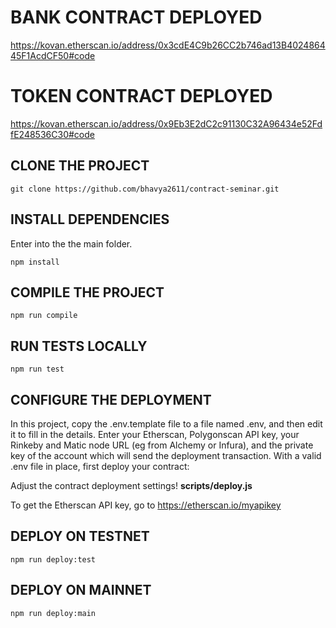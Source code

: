 # BANK CONTRACT DEPLOYED

<a href="https://kovan.etherscan.io/address/0x3cdE4C9b26CC2b746ad13B402486445F1AcdCF50#code">https://kovan.etherscan.io/address/0x3cdE4C9b26CC2b746ad13B402486445F1AcdCF50#code</a>

# TOKEN CONTRACT DEPLOYED

<a href="https://kovan.etherscan.io/address/0x9Eb3E2dC2c91130C32A96434e52FdfE248536C30#code">https://kovan.etherscan.io/address/0x9Eb3E2dC2c91130C32A96434e52FdfE248536C30#code</a>

## CLONE THE PROJECT

```shell
git clone https://github.com/bhavya2611/contract-seminar.git
```

## INSTALL DEPENDENCIES

Enter into the the main folder.

```shell
npm install
```

## COMPILE THE PROJECT

```shell
npm run compile
```

## RUN TESTS LOCALLY

```shell
npm run test
```

## CONFIGURE THE DEPLOYMENT

In this project, copy the .env.template file to a file named .env, and then edit it to fill in the details. Enter your Etherscan, Polygonscan API key, your Rinkeby and Matic node URL (eg from Alchemy or Infura), and the private key of the account which will send the deployment transaction. With a valid .env file in place, first deploy your contract:

Adjust the contract deployment settings!
<b>scripts/deploy.js</b>

To get the Etherscan API key, go to
<a href="https://etherscan.io/myapikey"> https://etherscan.io/myapikey</a>

## DEPLOY ON TESTNET

```shell
npm run deploy:test
```

## DEPLOY ON MAINNET

```shell
npm run deploy:main
```
